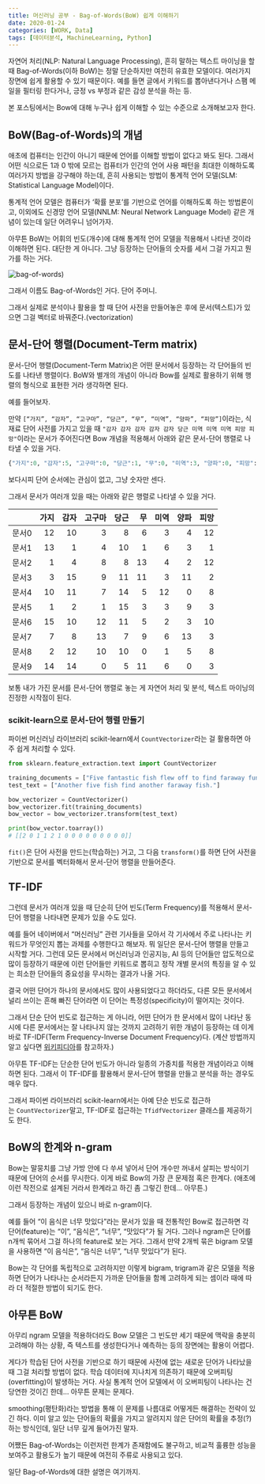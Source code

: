```yaml
---
title: 머신러닝 공부 - Bag-of-Words(BoW) 쉽게 이해하기
date: 2020-01-24
categories: [WORK, Data]
tags: [데이터분석, MachineLearning, Python]
---
```


자연어 처리(NLP: Natural Language Processing), 흔히 말하는 텍스트 마이닝을 할 때 Bag-of-Words(이하 BoW)는 정말 단순하지만 여전히 유효한 모델이다. 여러가지 장면에 쉽게 활용할 수 있기 때문이다. 예를 들면 글에서 키워드를 뽑아낸다거나 스팸 메일을 필터링 한다거나, 긍정 vs 부정과 같은 감성 분석을 하는 등.

본 포스팅에서는 Bow에 대해 누구나 쉽게 이해할 수 있는 수준으로 소개해보고자 한다.

## BoW(Bag-of-Words)의 개념

애초에 컴퓨터는 인간이 아니기 때문에 언어를 이해할 방법이 없다고 봐도 된다. 그래서 어떤 식으로든 1과 0 밖에 모르는 컴퓨터가 인간의 언어 사용 패턴을 최대한 이해하도록 여러가지 방법을 강구해야 하는데, 흔히 사용되는 방법이 통계적 언어 모델(SLM: Statistical Language Model)이다.

통계적 언어 모델은 컴퓨터가 ‘확률 분포’를 기반으로 언어를 이해하도록 하는 방법론이고, 이외에도 신경망 언어 모델(NNLM: Neural Network Language Model) 같은 개념이 있는데 일단 어려우니 넘어가자.

아무튼 BoW는 어휘의 빈도(개수)에 대해 통계적 언어 모델을 적용해서 나타낸 것이라 이해하면 된다. 대단한 게 아니다. 그냥 등장하는 단어들의 숫자를 세서 그걸 가지고 뭔가를 하는 거다.

![bag-of-words](https://dudeperf3ct.github.io/images/lstm_and_gru/bag-of-words.png))

그래서 이름도 Bag-of-Words인 거다. 단어 주머니.

그래서 실제로 분석이나 활용을 할 때 단어 사전을 만들어놓은 후에 문서(텍스트)가 있으면 그걸 벡터로 바꿔준다.(vectorization)

## 문서-단어 행렬(Document-Term matrix)

문서-단어 행렬(Document-Term Matrix)은 어떤 문서에서 등장하는 각 단어들의 빈도를 나타낸 행렬이다. BoW와 별개의 개념이 아니라 Bow를 실제로 활용하기 위해 행렬의 형식으로 표현한 거라 생각하면 된다.

예를 들어보자.

만약 `[“가지”, “감자”, “고구마”, “당근”, “무”, “미역”, “양파”, “피망”]`이라는, 식재료 단어 사전를 가지고 있을 때 `"감자 감자 감자 감자 감자 당근 미역 미역 미역 피망 피망"`이라는 문서가 주어진다면 Bow 개념을 적용해서 아래와 같은 문서-단어 행렬로 나타낼 수 있을 거다.

```python
{"가지":0, "감자":5, "고구마":0, "당근":1, "무":0, "미역":3, "양파":0, "피망":2}
```

보다시피 단어 순서에는 관심이 없고, 그냥 숫자만 센다.

그래서 문서가 여러개 있을 때는 아래와 같은 행렬로 나타낼 수 있을 거다.

| |가지|감자|고구마|당근|무|미역|양파|피망|
|---:|---:|---:|---:|---:|---:|---:|---:|---:|
|문서0|12|10|3|8|6|3|4|12|
|문서1|13|1|4|10|1|6|3|1|
|문서2|1|4|8|8|13|4|2|12|
|문서3|3|15|9|11|11|3|11|2|
|문서4|10|11|7|14|5|12|0|8|
|문서5|1|2|1|15|3|3|9|3|
|문서6|15|10|12|11|5|2|3|10|
|문서7|7|8|13|7|9|6|13|3|
|문서8|2|12|10|10|0|1|5|8|
|문서9|14|14|0|5|11|6|0|3|

보통 내가 가진 문서를 믄서-단어 행렬로 놓는 게 자연어 처리 및 분석, 텍스트 마이닝의 진정한 시작점이 된다.

### scikit-learn으로 문서-단어 행렬 만들기

파이썬 머신러닝 라이브러리 scikit-learn에서 `CountVectorizer`라는 걸 활용하면 아주 쉽게 처리할 수 있다.

```python
from sklearn.feature_extraction.text import CountVectorizer

training_documents = ["Five fantastic fish flew off to find faraway functions.", "Maybe find another five fantastic fish?", "Find my fish with a function please!"]
test_text = ["Another five fish find another faraway fish."]

bow_vectorizer = CountVectorizer()
bow_vectorizer.fit(training_documents)
bow_vector = bow_vectorizer.transform(test_text)

print(bow_vector.toarray())
# [[2 0 1 1 2 1 0 0 0 0 0 0 0 0 0]]
```

`fit()`은 단어 사전을 만드는(학습하는) 거고, 그 다음 `transform()`를 하면 단어 사전을 기반으로 문서를 벡터화해서 문서-단어 행렬을 만들어준다.

## TF-IDF

그런데 문서가 여러개 있을 때 단순히 단어 빈도(Term Frequency)를 적용해서 문서-단어 행렬을 나타내면 문제가 있을 수도 있다.

예를 들어 네이버에서 “머신러닝” 관련 기사들을 모아서 각 기사에서 주로 나타나는 키워드가 무엇인지 뽑는 과제를 수행한다고 해보자. 뭐 일단은 문서-단어 행렬을 만들고 시작할 거다. 그런데 모든 문서에서 머신러닝과 인공지능, AI 등의 단어들만 압도적으로 많이 등장하기 때문에 이런 단어들만 키워드로 뽑히고 정작 개별 문서의 특징을 알 수 있는 희소한 단어들의 중요성을 무시하는 결과가 나올 거다.

결국 어떤 단어가 하나의 문서에서도 많이 사용되었다고 하더라도, 다른 모든 문서에서 널리 쓰이는 흔해 빠진 단어라면 이 단어는 특정성(specificity)이 떨어지는 것이다.

그래서 단순 단어 빈도로 접근하는 게 아니라, 어떤 단어가 한 문서에서 많이 나타난 동시에 다른 문서에서는 잘 나타나지 않는 것까지 고려하기 위한 개념이 등장하는 데 이게 바로 TF-IDF(Term Frequency-Inverse Document Frequency)다. (계산 방법까지 알고 싶다면 [위키피디아](https://ko.wikipedia.org/wiki/Tf-idf)를 참고하자.)

아무튼 TF-IDF는 단순한 단어 빈도가 아니라 일종의 가중치를 적용한 개념이라고 이해하면 된다. 그래서 이 TF-IDF를 활용해서 문서-단어 행렬을 만들고 분석을 하는 경우도 매우 많다.

그래서 파이썬 라이브러리 scikit-learn에서는 아예 단순 빈도로 접근하는 `CountVectorizer`말고, TF-IDF로 접근하는 `TfidfVectorizer` 클래스를 제공하기도 한다.

## BoW의 한계와 n-gram

Bow는 말뭉치를 그냥 가방 안에 다 쑤셔 넣어서 단어 개수만 꺼내서 살피는 방식이기 때문에 단어의 순서를 무시한다. 이게 바로 Bow의 가장 큰 문제점 혹은 한계다. (애초에 이런 작전으로 설계된 거라서 한계라고 하긴 좀 그렇긴 한데… 아무튼.)

그래서 등장하는 개념이 있으니 바로 n-gram이다.

예를 들어 “이 음식은 너무 맛있다”라는 문서가 있을 때 전통적인 Bow로 접근하면 각 단어(feature)는 “이”, “음식은”, “너무”, “맛있다”가 될 거다. 그러나 ngram은 단어를 n개씩 묶어서 그걸 하나의 feature로 보는 거다. 그래서 만약 2개씩 묶은 bigram 모델을 사용하면 “이 음식은”, “음식은 너무”, “너무 맛있다”가 된다.

Bow는 각 단어를 독립적으로 고려하지만 이렇게 bigram, trigram과 같은 모델을 적용하면 단어가 나타나는 순서라든지 가까운 단어들을 함께 고려하게 되는 셈이라 때에 따라 더 적절한 방법이 되기도 한다.

## 아무튼 BoW

아무리 ngram 모델을 적용하더라도 Bow 모델은 그 빈도만 세기 때문에 맥락을 충분히 고려해야 하는 상황, 즉 텍스트를 생성한다거나 예측하는 등의 장면에는 활용이 어렵다.

게다가 학습된 단어 사전을 기반으로 하기 때문에 사전에 없는 새로운 단어가 나타났을 때 그걸 처리할 방법이 없다. 학습 데이터에 지나치게 의존하기 때문에 오버피팅(overfitting)이 발생하는 거다. 사실 통계적 언어 모델에서 이 오버피팅이 나타나는 건 당연한 것이긴 한데… 아무튼 문제는 문제다.

smoothing(평탄화)라는 방법을 통해 이 문제를 나름대로 어떻게든 해결하는 전략이 있긴 하다. 이미 알고 있는 단어들의 확률을 가지고 알려지지 않은 단어의 확률을 추정(?)하는 방식인데, 일단 너무 깊게 들어가진 말자.

어쨌든 Bag-of-Words는 이런저런 한계가 존재함에도 불구하고, 비교적 훌륭한 성능을 보여주고 활용도가 높기 때문에 여전히 주류로 사용되고 있다.

일단 Bag-of-Words에 대한 설명은 여기까지.